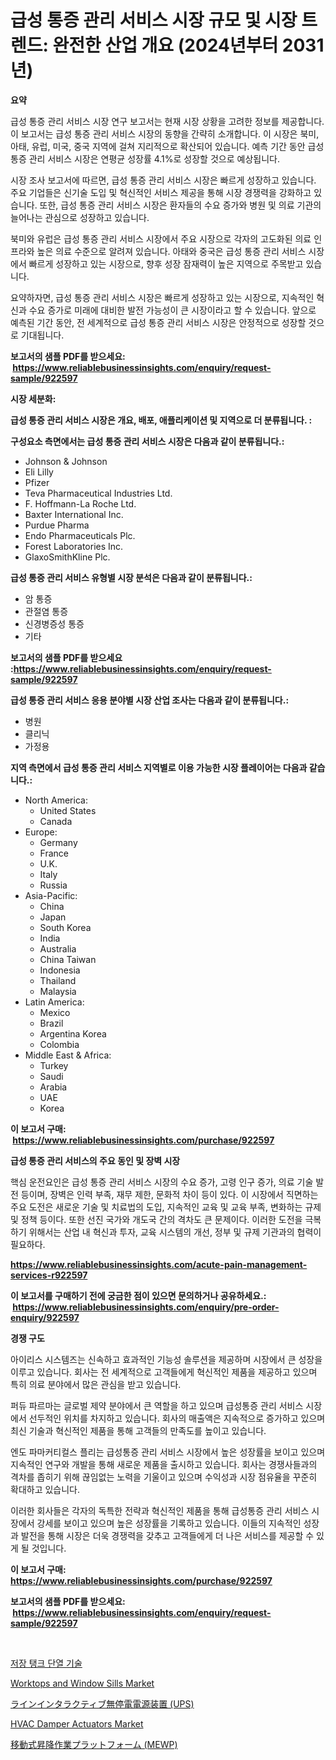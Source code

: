 <p><h1>급성 통증 관리 서비스 시장 규모 및 시장 트렌드: 완전한 산업 개요 (2024년부터 2031년)</h1></p><p><strong>요약</strong></p>
<p><p>급성 통증 관리 서비스 시장 연구 보고서는 현재 시장 상황을 고려한 정보를 제공합니다. 이 보고서는 급성 통증 관리 서비스 시장의 동향을 간략히 소개합니다. 이 시장은 북미, 아태, 유럽, 미국, 중국 지역에 걸쳐 지리적으로 확산되어 있습니다. 예측 기간 동안 급성 통증 관리 서비스 시장은 연평균 성장률 4.1%로 성장할 것으로 예상됩니다.</p><p>시장 조사 보고서에 따르면, 급성 통증 관리 서비스 시장은 빠르게 성장하고 있습니다. 주요 기업들은 신기술 도입 및 혁신적인 서비스 제공을 통해 시장 경쟁력을 강화하고 있습니다. 또한, 급성 통증 관리 서비스 시장은 환자들의 수요 증가와 병원 및 의료 기관의 늘어나는 관심으로 성장하고 있습니다.</p><p>북미와 유럽은 급성 통증 관리 서비스 시장에서 주요 시장으로 각자의 고도화된 의료 인프라와 높은 의료 수준으로 알려져 있습니다. 아태와 중국은 급성 통증 관리 서비스 시장에서 빠르게 성장하고 있는 시장으로, 향후 성장 잠재력이 높은 지역으로 주목받고 있습니다.</p><p>요약하자면, 급성 통증 관리 서비스 시장은 빠르게 성장하고 있는 시장으로, 지속적인 혁신과 수요 증가로 미래에 대비한 발전 가능성이 큰 시장이라고 할 수 있습니다. 앞으로 예측된 기간 동안, 전 세계적으로 급성 통증 관리 서비스 시장은 안정적으로 성장할 것으로 기대됩니다.</p></p>
<p><strong>보고서의 샘플 PDF를 받으세요: &nbsp;<a href="https://www.reliablebusinessinsights.com/enquiry/request-sample/922597">https://www.reliablebusinessinsights.com/enquiry/request-sample/922597</a></strong></p>
<p><strong>시장 세분화:</strong></p>
<p><strong> 급성 통증 관리 서비스 시장은 개요, 배포, 애플리케이션 및 지역으로 더 분류됩니다. :</strong></p>
<p><strong>구성요소 측면에서는 급성 통증 관리 서비스 시장은 다음과 같이 분류됩니다.:</strong></p>
<p><ul><li>Johnson & Johnson</li><li>Eli Lilly</li><li>Pfizer</li><li>Teva Pharmaceutical Industries Ltd.</li><li>F. Hoffmann-La Roche Ltd.</li><li>Baxter International Inc.</li><li>Purdue Pharma</li><li>Endo Pharmaceuticals Plc.</li><li>Forest Laboratories Inc.</li><li>GlaxoSmithKline Plc.</li></ul></p>
<p><strong> 급성 통증 관리 서비스 유형별 시장 분석은 다음과 같이 분류됩니다.:</strong></p>
<p><ul><li>암 통증</li><li>관절염 통증</li><li>신경병증성 통증</li><li>기타</li></ul></p>
<p><strong>보고서의 샘플 PDF를 받으세요 :<a href="https://www.reliablebusinessinsights.com/enquiry/request-sample/922597">https://www.reliablebusinessinsights.com/enquiry/request-sample/922597</a></strong></p>
<p><strong> 급성 통증 관리 서비스 응용 분야별 시장 산업 조사는 다음과 같이 분류됩니다.:</strong></p>
<p><ul><li>병원</li><li>클리닉</li><li>가정용</li></ul></p>
<p><strong>지역 측면에서 급성 통증 관리 서비스 지역별로 이용 가능한 시장 플레이어는 다음과 같습니다.:</strong></p>
<p><ul>
    <li>
        North America:
        <ul>
            <li>United States</li>
            <li>Canada</li>
        </ul>
    </li>
    <li>
        Europe:
        <ul>
            <li>Germany</li>
            <li>France</li>
            <li>U.K.</li>
            <li>Italy</li>
            <li>Russia</li>
        </ul>
    </li>
    <li>
        Asia-Pacific:
        <ul>
            <li>China</li>
            <li>Japan</li>
            <li>South Korea</li>
            <li>India</li>
            <li>Australia</li>
            <li>China Taiwan</li>
            <li>Indonesia</li>
            <li>Thailand</li>
            <li>Malaysia</li>
        </ul>
    </li>
    <li>
        Latin America:
        <ul>
            <li>Mexico</li>
            <li>Brazil</li>
            <li>Argentina Korea</li>
            <li>Colombia</li>
        </ul>
    </li>
    <li>
        Middle East & Africa:
        <ul>
            <li>Turkey</li>
            <li>Saudi</li>
            <li>Arabia</li>
            <li>UAE</li>
            <li>Korea</li>
        </ul>
    </li>
    </ul></p>
<p><strong>이 보고서 구매: &nbsp;<a href="https://www.reliablebusinessinsights.com/purchase/922597">https://www.reliablebusinessinsights.com/purchase/922597</a></strong></p>
<p><strong>급성 통증 관리 서비스의 주요 동인 및 장벽 시장</strong></p>
<p><p>핵심 운전요인은 급성 통증 관리 서비스 시장의 수요 증가, 고령 인구 증가, 의료 기술 발전 등이며, 장벽은 인력 부족, 재무 제한, 문화적 차이 등이 있다. 이 시장에서 직면하는 주요 도전은 새로운 기술 및 치료법의 도입, 지속적인 교육 및 교육 부족, 변화하는 규제 및 정책 등이다. 또한 선진 국가와 개도국 간의 격차도 큰 문제이다. 이러한 도전을 극복하기 위해서는 산업 내 혁신과 투자, 교육 시스템의 개선, 정부 및 규제 기관과의 협력이 필요하다.</p></p>
<p><strong><a href="https://www.reliablebusinessinsights.com/acute-pain-management-services-r922597">https://www.reliablebusinessinsights.com/acute-pain-management-services-r922597</a></strong></p>
<p><strong>이 보고서를 구매하기 전에 궁금한 점이 있으면 문의하거나 공유하세요.: &nbsp;<a href="https://www.reliablebusinessinsights.com/enquiry/pre-order-enquiry/922597">https://www.reliablebusinessinsights.com/enquiry/pre-order-enquiry/922597</a></strong></p>
<p><strong>경쟁 구도</strong></p>
<p><p>아이리스 시스템즈는 신속하고 효과적인 기능성 솔루션을 제공하며 시장에서 큰 성장을 이루고 있습니다. 회사는 전 세계적으로 고객들에게 혁신적인 제품을 제공하고 있으며 특히 의료 분야에서 많은 관심을 받고 있습니다.</p><p>퍼듀 파르마는 글로벌 제약 분야에서 큰 역할을 하고 있으며 급성통증 관리 서비스 시장에서 선두적인 위치를 차지하고 있습니다. 회사의 매출액은 지속적으로 증가하고 있으며 최신 기술과 혁신적인 제품을 통해 고객들의 만족도를 높이고 있습니다.</p><p>엔도 파마커티컬스 플리는 급성통증 관리 서비스 시장에서 높은 성장률을 보이고 있으며 지속적인 연구와 개발을 통해 새로운 제품을 출시하고 있습니다. 회사는 경쟁사들과의 격차를 좁히기 위해 끊임없는 노력을 기울이고 있으며 수익성과 시장 점유율을 꾸준히 확대하고 있습니다.</p><p>이러한 회사들은 각자의 독특한 전략과 혁신적인 제품을 통해 급성통증 관리 서비스 시장에서 강세를 보이고 있으며 높은 성장률을 기록하고 있습니다. 이들의 지속적인 성장과 발전을 통해 시장은 더욱 경쟁력을 갖추고 고객들에게 더 나은 서비스를 제공할 수 있게 될 것입니다.</p></p>
<p><strong>이 보고서 구매: &nbsp; <a href="https://www.reliablebusinessinsights.com/purchase/922597">https://www.reliablebusinessinsights.com/purchase/922597</a></strong></p>
<p><strong>보고서의 샘플 PDF를 받으세요: &nbsp;<a href="https://www.reliablebusinessinsights.com/enquiry/request-sample/922597">https://www.reliablebusinessinsights.com/enquiry/request-sample/922597</a></strong><strong></strong></p>
<p>&nbsp;</p>
<p><p><a href="https://github.com/rcabello548/Market-Research-Report-List-1/blob/main/757838580958.md">저장 탱크 단열 기술</a></p><p><a href="https://github.com/luckyshygirl/Market-Research-Report-List-4/blob/main/worktops-and-window-sills-market.md">Worktops and Window Sills Market</a></p><p><a href="https://github.com/GiovaniLeannon/Market-Research-Report-List-1/blob/main/465940788122.md">ラインインタラクティブ無停電電源装置 (UPS)</a></p><p><a href="https://github.com/markusgodoy/Market-Research-Report-List-3/blob/main/hvac-damper-actuators-market.md">HVAC Damper Actuators Market</a></p><p><a href="https://github.com/SkylarDaniel70/Market-Research-Report-List-1/blob/main/295963288121.md">移動式昇降作業プラットフォーム (MEWP)</a></p></p>